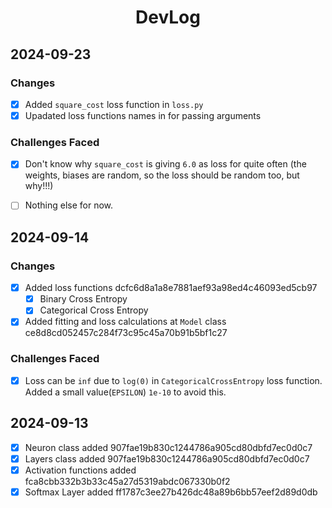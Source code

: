 <h1 align="center">DevLog</h1>


## 2024-09-23

### Changes
- [x] Added `square_cost`  loss function in `loss.py` 
- [x] Upadated loss functions names in for passing arguments

### Challenges Faced
- [x] Don't know why `square_cost` is giving `6.0` as loss for quite often (the weights, biases are random, so the loss should be random too, but why!!!)
- [ ] Nothing else for now.


## 2024-09-14

### Changes
- [x] Added loss functions dcfc6d8a1a8e7881aef93a98ed4c46093ed5cb97
  - [x] Binary Cross Entropy
  - [x] Categorical Cross Entropy 
- [x] Added fitting and loss calculations at `Model` class ce8d8cd052457c284f73c95c45a70b91b5bf1c27

### Challenges Faced
- [x] Loss can be `inf` due to `log(0)` in `CategoricalCrossEntropy` loss function. Added a small value(`EPSILON`) `1e-10` to avoid this.

## 2024-09-13
- [x] Neuron class added  907fae19b830c1244786a905cd80dbfd7ec0d0c7
- [x] Layers class added 907fae19b830c1244786a905cd80dbfd7ec0d0c7
- [x] Activation functions added fca8cbb332b3b33c45a27d5319abdc067330b0f2
- [x] Softmax Layer added ff1787c3ee27b426dc48a89b6bb57eef2d89d0db